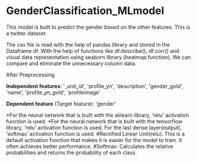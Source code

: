 # GenderClassification_MLmodel

This model is built to predict the gender based on the other features. 
This is a twitter dataset.

The csv file is read with the help of pandas library and stored in the Dataframe df. 
With the help of functions like df.describe(), df.corr() and visual data representation using seaborn library (heatmap function), We can compare and eliminate the unnecessary column data. 


After Preprocessing

**Independent features**: '_unit_id', 'profile_yn', 'description', 'gender_gold', 'name', 'profile_yn_gold', 'profileimage'

**Dependent feature** (Target feature): 'gender'

*For the neural network that is built with the sklearn library, ‘relu’ activation function is used.
*For the neural network that is built with the tensorflow library, ‘relu’ activation function is used. For the last dense layer(output), ‘softmax’ activation function is used.
#Rectified Linear Unit(relu): This is a default activation function that makes it is easier for the model to train. It often achieves better performance.
#Softmax: Calculates the relative probabilities and returns the probability of each class.
